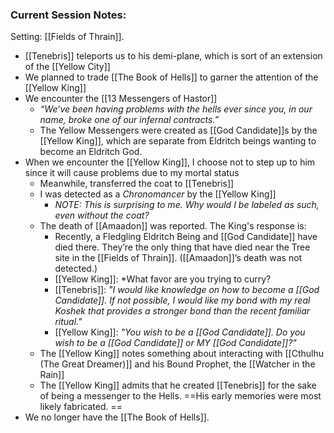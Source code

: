 
### Current Session Notes: 
Setting: [[Fields of Thrain]]. 

- [[Tenebris]] teleports us to his demi-plane, which is sort of an extension of the [[Yellow City]]
- We planned to trade [[The Book of Hells]] to garner the attention of the [[Yellow King]]
- We encounter the [[13 Messengers of Hastor]] 
	- *“We’ve been having problems with the hells ever since you, in our name, broke one of our infernal contracts.”* 
	- The Yellow Messengers were created as [[God Candidate]]s by the [[Yellow King]], which are separate from Eldritch beings wanting to become an Eldritch God. 
- When we encounter the [[Yellow King]], I choose not to step up to him since it will cause problems due to my mortal status 
	- Meanwhile, transferred the coat to [[Tenebris]] 
	- I was detected as a *Chronomancer* by the [[Yellow King]] 
		- *NOTE: This is surprising to me. Why would I be labeled as such, even without the coat?*
	- The death of [[Amaadon]] was reported. The King's response is: 
		- Recently, a Fledgling Eldritch Being and [[God Candidate]] have died there. They’re the only thing that have died near the Tree site in the [[Fields of Thrain]]. ([[Amaadon]]’s death was not detected.) 
		- [[Yellow King]]: *What favor are you trying to curry? 
		- [[Tenebris]]: *"I would like knowledge on how to become a [[God Candidate]]. If not possible, I would like my bond with my real Koshek that provides a stronger bond than the recent familiar ritual."*
		- [[Yellow King]]: *"You wish to be a [[God Candidate]]. Do you wish to be a [[God Candidate]] or MY [[God Candidate]]?"*
	- The [[Yellow King]] notes something about interacting with [[Cthulhu (The Great Dreamer)]] and his Bound Prophet, the [[Watcher in the Rain]]
	- The [[Yellow King]] admits that he created [[Tenebris]] for the sake of being a messenger to the Hells. ==His early memories were most likely fabricated. ==
- We no longer have the [[The Book of Hells]].

